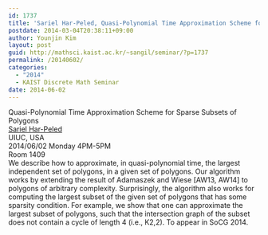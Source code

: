 ```yaml
---
id: 1737
title: 'Sariel Har-Peled, Quasi-Polynomial Time Approximation Scheme for Sparse Subsets  of Polygons'
postdate: 2014-03-04T20:38:11+09:00
author: Younjin Kim
layout: post
guid: http://mathsci.kaist.ac.kr/~sangil/seminar/?p=1737
permalink: /20140602/
categories:
  - "2014"
  - KAIST Discrete Math Seminar
date: 2014-06-02
---
```

<div class="talk">
  Quasi-Polynomial Time Approximation Scheme for Sparse Subsets of Polygons
</div>

<div class="speaker">
  <a href="http://sarielhp.org">Sariel Har-Peled</a><br /> UIUC, USA
</div>

<div class="date">
  2014/06/02 Monday 4PM-5PM<br /> Room 1409
</div>

<div class="abstract">
  We describe how to approximate, in quasi-polynomial time, the largest independent set of polygons, in a given set of polygons. Our algorithm works by extending the result of Adamaszek and Wiese [AW13, AW14] to polygons of arbitrary complexity. Surprisingly, the algorithm also works for computing the largest subset of the given set of polygons that has some sparsity condition. For example, we show that one can approximate the largest subset of polygons, such that the intersection graph of the subset does not contain a cycle of length 4 (i.e., K2,2). To appear in SoCG 2014.
</div>